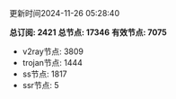 更新时间2024-11-26 05:28:40

**总订阅: 2421**
**总节点: 17346**
**有效节点: 7075**
- v2ray节点: 3809
- trojan节点: 1444
- ss节点: 1817
- ssr节点: 5
